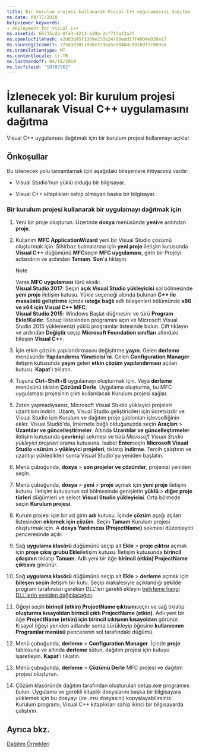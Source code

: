 ```yaml
---
title: Bir kurulum projesi kullanarak Visual C++ uygulamasını dağıtma
ms.date: 09/17/2018
helpviewer_keywords:
- deployment for Visual C++
ms.assetid: 66735cda-8fe3-4211-a19a-2cf717a12a3f
ms.openlocfilehash: e2d83d45f1369e250b24708edd17f4004e030a17
ms.sourcegitcommit: 72583d30170d6ef29ea5c6848dc00169f2c909aa
ms.translationtype: MT
ms.contentlocale: tr-TR
ms.lasthandoff: 04/18/2019
ms.locfileid: "58787562"
---
```

# <a name="walkthrough-deploying-a-visual-c-application-by-using-a-setup-project"></a>İzlenecek yol: Bir kurulum projesi kullanarak Visual C++ uygulamasını dağıtma

Visual C++ uygulaması dağıtmak için bir kurulum projesi kullanmayı açıklar.

## <a name="prerequisites"></a>Önkoşullar

Bu izlenecek yolu tamamlamak için aşağıdaki bileşenlere ihtiyacınız vardır:

- Visual Studio'nun yüklü olduğu bir bilgisayar.

- Visual C++ kitaplıkları sahip olmayan başka bir bilgisayar.

### <a name="to-deploy-an-application-by-using-a-setup-project"></a>Bir kurulum projesi kullanarak bir uygulamayı dağıtmak için

1. Yeni bir proje oluşturun. Üzerinde **dosya** menüsünde **yeni**ve ardından **proje**.

1. Kullanım **MFC ApplicationWizard** yeni bir Visual Studio çözümü oluşturmak için. Sihirbaz bulmalarına için **yeni proje** iletişim kutusunda **Visual C++** düğümünü **MFC**seçin **MFC uygulaması**, girin bir Projeyi adlandırın ve ardından **Tamam**. **Son**'a tıklayın.

   > [!NOTE]
   > Varsa **MFC uygulaması** türü eksik:<br/>
   > **Visual Studio 2017**: Seçin **açık Visual Studio yükleyicisi** sol bölmesinde **yeni proje** iletişim kutusu. Yükle seçeneği altında bulunan **C++ ile masaüstü geliştirme** içinde **isteğe bağlı** adlı bileşenleri bölümünde **x86 ve x64 için Visual C++ MFC**.<br/>
   > **Visual Studio 2015**: Windows Başlat düğmesini ve türü **Program Ekle/Kaldır**. Sonuç listesinden programını açın ve Microsoft Visual Studio 2015 yüklemenizi yüklü programlar listesinde bulun. Çift tıklayın ve ardından **Değiştir** seçip **Microsoft Foundation sınıfları** altındaki bileşen **Visual C++**.

1. İçin etkin çözüm yapılandırmasını değiştirme **yayın**. Gelen **derleme** menüsünde **Yapılandırma Yöneticisi'ni**. Gelen **Configuration Manager** iletişim kutusunda **yayın** gelen **etkin çözüm yapılandırması** açılan kutusu. **Kapat**'ı tıklatın.

1. Tuşuna **Ctrl**+**Shift**+**B** uygulamayı oluşturmak için. Veya **derleme** menüsünü tıklatın **Çözümü Derle**. Uygulama oluşturma, bu MFC uygulaması projesinin çıktı kullanılacak Kurulum projesi sağlar.

1. Zaten yapmadıysanız, Microsoft Visual Studio yükleyici projeleri uzantısını indirin. Uzantı, Visual Studio geliştiricileri için ücretsizdir ve Visual Studio için Kurulum ve dağıtım proje şablonları işlevselliğinin ekler. Visual Studio'da, İnternete bağlı olduğunuzda seçin **Araçları** > **Uzantılar ve güncelleştirmeler**. Altında **Uzantılar ve güncelleştirmeler** iletişim kutusunda **çevrimiçi** sekmesi ve türü *Microsoft Visual Studio yükleyici projeleri* arama kutusuna. İsabet **Enter**seçin **Microsoft Visual Studio \<sürüm > yükleyici projeleri**, tıklatıp **indirme**. Tercih çalıştırın ve uzantıyı yükledikten sonra Visual Studio'yu yeniden başlatın.

1. Menü çubuğunda, **dosya** > **son projeler ve çözümler**, projenizi yeniden seçin.

1. Menü çubuğunda, **dosya** > **yeni** > **proje** açmak için **yeni proje** iletişim kutusu. İletişim kutusunun sol bölmesinde genişletin **yüklü** > **diğer proje türleri** düğümleri ve select **Visual Studio yükleyicisi**. Orta bölmede seçin **Kurulum projesi**.

1. Kurum projesi için bir ad girin **adı** kutusu. İçinde **çözüm** aşağı açılan listesinden **eklemek için çözüm**. Seçin **Tamam** Kurulum projesi oluşturmak için. A **dosya Yardımcısı (ProjectName)** sekmesi düzenleyici penceresinde açılır.

1. Sağ **uygulama klasörü** düğümünü seçip alt **Ekle** > **proje çıktısı** açmak için **proje çıkış grubu Ekle**iletişim kutusu. İletişim kutusunda **birincil çıkışının** tıklatıp **Tamam**. Adlı yeni bir öğe **birincil (etkin) ProjectName çıktısını** görünür.

1. Sağ **uygulama klasörü** düğümünü seçip alt **Ekle** > **derleme** açmak için **bileşen seçin** iletişim bir kutu. Seçip makalesiyle açıklandığı şekilde program tarafından gereken DLL'leri gerekli ekleyin [belirleme hangi DLL'lerin yeniden dağıtılacağını](determining-which-dlls-to-redistribute.md).

1. Öğeyi seçin **birincil (etkin) ProjectName çıktısını**seçin ve sağ tıklatıp **oluşturma kısayoldan birincil çıktı ProjectName (etkin)**. Adlı yeni bir öğe **ProjectName (etkin) için birincil çıkışının kısayoldan** görünür. Kısayol öğeyi yeniden adlandır sonra sürükleyip öğesine **kullanıcının Programlar menüsü** pencerenin sol tarafındaki düğümü.

1. Menü çubuğunda, **derleme** > **Configuration Manager**. İçinde **proje** tablosuna ve altında **derleme** sütun, dağıtım projesi için kutuyu işaretleyin. **Kapat**'ı tıklatın.

1. Menü çubuğunda, **derleme** > **Çözümü Derle** MFC projesi ve dağıtım projesi oluşturun.

1. Çözüm klasöründe dağıtım tarafından oluşturulan setup.exe programını bulun. Uygulama ve gerekli kitaplık dosyalarını başka bir bilgisayara yüklemek için bu dosyayı (ve .msi dosyasını) kopyalayabilirsiniz. Kurulum programı, Visual C++ kitaplıkları sahip ikinci bir bilgisayarda çalıştırın.

## <a name="see-also"></a>Ayrıca bkz.

[Dağıtım Örnekleri](deployment-examples.md)<br/>
